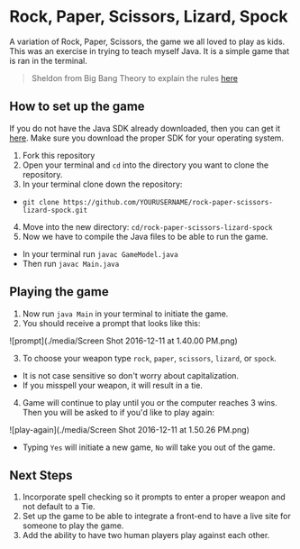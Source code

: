 # Rock, Paper, Scissors, Lizard, Spock

A variation of Rock, Paper, Scissors, the game we all loved to play as kids. This was an exercise in trying to teach myself Java. It is a simple game that is ran in the terminal.

> Sheldon from Big Bang Theory to explain the rules [here](https://www.youtube.com/watch?v=iapcKVn7DdY)

## How to set up the game

If you do not have the Java SDK already downloaded, then you can get it [here](http://www.oracle.com/technetwork/java/javase/downloads/jdk8-downloads-2133151.html). Make sure you download the proper SDK for your operating system.

1. Fork this repository
2. Open your terminal and `cd` into the directory you want to clone the repository.
3. In your terminal clone down the repository:
  * `git clone https://github.com/YOURUSERNAME/rock-paper-scissors-lizard-spock.git`
4. Move into the new directory: `cd/rock-paper-scissors-lizard-spock`
5. Now we have to compile the Java files to be able to run the game.
  * In your terminal run `javac GameModel.java`
  * Then run `javac Main.java`

## Playing the game

1. Now run `java Main` in your terminal to initiate the game.
2. You should receive a prompt that looks like this:

 ![prompt](./media/Screen Shot 2016-12-11 at 1.40.00 PM.png)

3. To choose your weapon type `rock`, `paper`, `scissors`, `lizard`, or `spock`.
  * It is not case sensitive so don't worry about capitalization.
  * If you misspell your weapon, it will result in a tie.
4. Game will continue to play until you or the computer reaches 3 wins. Then you will be asked to if you'd like to play again:

  ![play-again](./media/Screen Shot 2016-12-11 at 1.50.26 PM.png)
  * Typing `Yes` will initiate a new game, `No` will take you out of the game.

## Next Steps

1. Incorporate spell checking so it prompts to enter a proper weapon and not default to a Tie.
2. Set up the game to be able to integrate a front-end to have a live site for someone to play the game.
3. Add the ability to have two human players play against each other.
